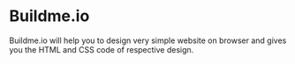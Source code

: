 # Buildme.io
Buildme.io will help you to design very simple website on browser and gives you the HTML and CSS code of respective design. 
